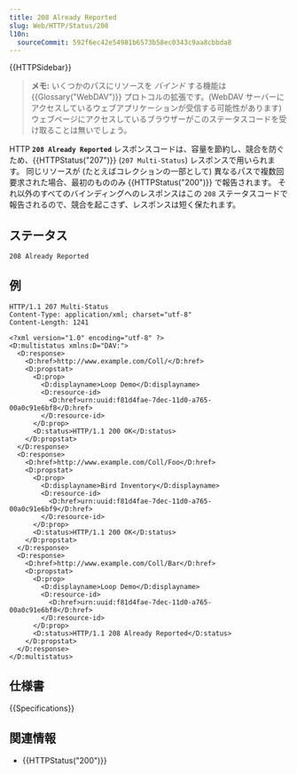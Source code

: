 ```yaml
---
title: 208 Already Reported
slug: Web/HTTP/Status/208
l10n:
  sourceCommit: 592f6ec42e54981b6573b58ec0343c9aa8cbbda8
---
```


{{HTTPSidebar}}

> **メモ:** いくつかのパスにリソースを _バインド_ する機能は {{Glossary("WebDAV")}} プロトコルの拡張です。(WebDAV サーバーにアクセスしているウェブアプリケーションが受信する可能性があります) ウェブページにアクセスしているブラウザーがこのステータスコードを受け取ることは無いでしょう。

HTTP **`208 Already Reported`** レスポンスコードは、容量を節約し、競合を防ぐため、{{HTTPStatus("207")}} (`207 Multi-Status`) レスポンスで用いられます。
同じリソースが (たとえばコレクションの一部として) 異なるパスで複数回要求された場合、最初のもののみ {{HTTPStatus("200")}} で報告されます。
それ以外のすべてのバインディングへのレスポンスはこの `208` ステータスコードで報告されるので、競合を起こさず、レスポンスは短く保たれます。

## ステータス

```plain
208 Already Reported
```

## 例

```http
HTTP/1.1 207 Multi-Status
Content-Type: application/xml; charset="utf-8"
Content-Length: 1241

<?xml version="1.0" encoding="utf-8" ?>
<D:multistatus xmlns:D="DAV:">
  <D:response>
    <D:href>http://www.example.com/Coll/</D:href>
    <D:propstat>
      <D:prop>
        <D:displayname>Loop Demo</D:displayname>
        <D:resource-id>
          <D:href>urn:uuid:f81d4fae-7dec-11d0-a765-00a0c91e6bf8</D:href>
        </D:resource-id>
      </D:prop>
      <D:status>HTTP/1.1 200 OK</D:status>
    </D:propstat>
  </D:response>
  <D:response>
    <D:href>http://www.example.com/Coll/Foo</D:href>
    <D:propstat>
      <D:prop>
        <D:displayname>Bird Inventory</D:displayname>
        <D:resource-id>
          <D:href>urn:uuid:f81d4fae-7dec-11d0-a765-00a0c91e6bf9</D:href>
        </D:resource-id>
      </D:prop>
      <D:status>HTTP/1.1 200 OK</D:status>
    </D:propstat>
  </D:response>
  <D:response>
    <D:href>http://www.example.com/Coll/Bar</D:href>
    <D:propstat>
      <D:prop>
        <D:displayname>Loop Demo</D:displayname>
        <D:resource-id>
          <D:href>urn:uuid:f81d4fae-7dec-11d0-a765-00a0c91e6bf8</D:href>
        </D:resource-id>
      </D:prop>
      <D:status>HTTP/1.1 208 Already Reported</D:status>
    </D:propstat>
  </D:response>
</D:multistatus>
```

## 仕様書

{{Specifications}}

## 関連情報

- {{HTTPStatus("200")}}
